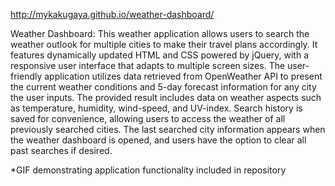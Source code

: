 http://mykakugaya.github.io/weather-dashboard/

Weather Dashboard: 
This weather application allows users to search the weather outlook for multiple cities to make their travel plans accordingly. It features dynamically updated HTML and CSS powered by jQuery, with a responsive user interface that adapts to multiple screen sizes. 
The user-friendly application utilizes data retrieved from OpenWeather API to present the current weather conditions and 5-day forecast information for any city the user inputs. The provided result includes data on weather aspects such as temperature, humidity, wind-speed, and UV-index. 
Search history is saved for convenience, allowing users to access the weather of all previously searched cities. The last searched city information appears when the weather dashboard is opened, and users have the option to clear all past searches if desired.

*GIF demonstrating application functionality included in repository
